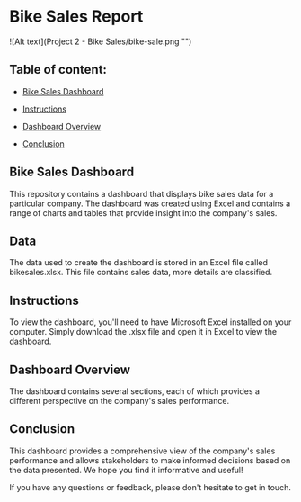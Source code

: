 # Bike Sales Report
![Alt text](Project 2 - Bike Sales/bike-sale.png "")

## Table of content:

 - [Bike Sales Dashboard](#bike-sales_dashboard)

 - [Instructions](#instructions)

 - [Dashboard Overview](#dashboard-overview)
 
 - [Conclusion](#conclusion)
 
## Bike Sales Dashboard

This repository contains a dashboard that displays bike sales data for a particular company. The dashboard was created using Excel and contains a range of charts and tables that provide insight into the company's sales.

## Data

The data used to create the dashboard is stored in an Excel file called bikesales.xlsx. This file contains sales data, more details are classified. 

## Instructions

To view the dashboard, you'll need to have Microsoft Excel installed on your computer. Simply download the .xlsx file and open it in Excel to view the dashboard.

## Dashboard Overview

The dashboard contains several sections, each of which provides a different perspective on the company's sales performance.


## Conclusion

This dashboard provides a comprehensive view of the company's sales performance and allows stakeholders to make informed decisions based on the data presented. We hope you find it informative and useful!

If you have any questions or feedback, please don't hesitate to get in touch.
